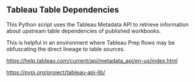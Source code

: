 ## Tableau Table Dependencies

This Python script uses the Tableau Metadata API to retrieve information about upstream table dependencies of published workbooks.

This is helpful in an environment where Tableau Prep flows may be obfuscating the direct lineage to table sources.

https://help.tableau.com/current/api/metadata_api/en-us/index.html

https://pypi.org/project/tableau-api-lib/
